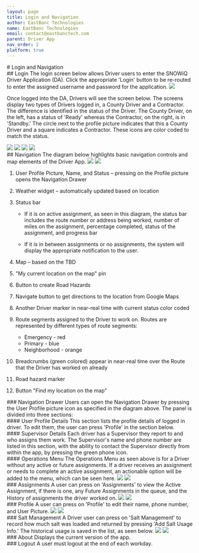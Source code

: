 ```yaml
---
layout: page
title: Login and Navigation
author: EastBanc Technologies
name: EastBanc Technologies
email: contact@eastbanctech.com
parent: Driver App
nav_order: 2
platform: true
---
```

<section id="Login-and-Navigation" markdown="1">
# Login and Navigation

<section id="Login" markdown="1">
## Login<a name="Login"></a>
The login screen below allows Driver users to enter the SNOWiQ Driver Application (DA). Click the appropriate 'Login' button to be re-routed to enter the assigned username and password for the application.

<img src="image/driver/login.png"/>

Once logged into the DA, Drivers will see the screen below. The screens display two types of Drivers logged in, a County Driver and a Contractor. The difference is identified in the status of the Driver. The County Driver, on the left, has a status of 'Ready' whereas the Contractor, on the right, is in 'Standby.' The circle next to the profile picture indicates that this a County Driver and a square indicates a Contractor. These icons are color coded to match the status.

<img src="image/driver/login1-ios.png" class="ios"/>
<img src="image/driver/login1-android.png" class="android"/>

<img src="image/driver/login2-ios.png" class="ios"/>
<img src="image/driver/login2-android.png" class="android"/>

</section>

<section id="Navigation" markdown="1">
## Navigation<a name="-Navigation"></a>
The diagram below highlights basic navigation controls and map elements of the Driver App.

<img src="image/driver/navigation-ios.png" class="ios"/>
<img src="image/driver/navigation-android.png" class="android"/>

1. User Profile Picture, Name, and Status – pressing on the Profile picture opens the Navigation Drawer 
2. Weather widget – automatically updated based on location
3. Status bar  
   * If it is on active assignment, as seen in this diagram, the status bar includes the route number or address being worked, number of miles on the assignment, percentage completed, status of the assignment, and progress bar

   * If it is in between assignments or no assignments, the system will display the appropriate notification to the user. 
5. Map – based on the TBD
6. "My current location on the map" pin
7. Button to create Road Hazards
8. Navigate button to get directions to the location from Google Maps
9. Another Driver marker in near-real time with current status color coded 
10. Route segments assigned to the Driver to work on. Routes are represented by different types of route segments: 
    * Emergency - red
    * Primary - blue
    * Neighborhood - orange
  
12. Breadcrumbs (green colored) appear in near-real time over the Route that the Driver has worked on already 
13. Road hazard marker
14. Button "Find my location on the map"

<section id="Navigation-Drawer" markdown="1">
### Navigation Drawer<a name="-Navigation-Drawer"></a>
Users can open the Navigation Drawer by pressing the User Profile picture icon as specified in the diagram above. The panel is divided into three sections:

<section id="User-Profile-Details" markdown="1">
#### User Profile Details<a name="-User-Profile-details"></a>
This section lists the profile details of logged in driver. To edit them, the user can press 'Profile' in the section below.
</section>

<section id="Supervisor-Details" markdown="1">
#### Supervisor Details<a name="Supervisor-details"></a>
Each driver has a Supervisor they report to and who assigns them work. The Supervisor's name and phone number are listed in this section, with the ability to contact the Supervisor directly from within the app, by pressing the green phone icon.
</section>

<section id="Operations-Menu" markdown="1">
#### Operations Menu<a name="Operations"></a>
The Operations Menu as seen above is for a Driver without any active or future assignments. If a driver receives an assignment or needs to complete an active assignment, an actionable option will be added to the menu, which can be seen here.

<img src="image/driver/navigation-drawer-ios.png" class="ios"/>
<img src="image/driver/navigation-drawer-android.png" class="android"/>
</section>
</section>

<section id="Assignments" markdown="1">
### Assignments<a name="Assignments"></a>
A user can press on 'Assignments' to view the Active Assignment, if there is one, any Future Assignments in the queue, and the History of assignments the driver worked on.

<img src="image/driver/assignments-ios.png" class="ios"/>
<img src="image/driver/assignments-android.png" class="android"/>
</section>

<section id="Profile" markdown="1">
### Profile<a name="Profile"></a>
A user can press on 'Profile' to edit their name, phone number, and User Picture.

<img src="image/driver/profile-ios.png" class="ios"/>
<img src="image/driver/profile-android.png" class="android"/>
</section>

<section id="Salt-Management" markdown="1">
### Salt Management<a name="Salt-Management"></a>
A Driver user can press on 'Salt Management' to record how much salt was loaded and returned by pressing 'Add Salt Usage Info.' The historical usage is saved in the list, as seen below. 

<img src="image/driver/salt-management-ios.png" class="ios"/>
<img src="image/driver/salt-management-android.png" class="android"/>
</section>

<section id="About" markdown="1">
### About<a name="-About"></a>
Displays the current version of the app.
</section>

<section id="Logout" markdown="1">
### Logout<a name="-Logout"></a>
A user must logout at the end of each workday.
</section>

</section>
</section>
